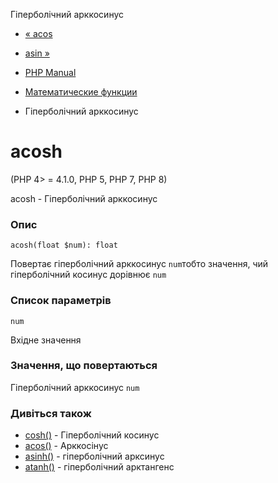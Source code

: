 Гіперболічний арккосинус

-   [« acos](function.acos.html)
    
-   [asin »](function.asin.html)
    
-   [PHP Manual](index.html)
    
-   [Математические функции](ref.math.html)
    
-   Гіперболічний арккосинус
    

# acosh

(PHP 4> = 4.1.0, PHP 5, PHP 7, PHP 8)

acosh - Гіперболічний арккосинус

### Опис

```methodsynopsis
acosh(float $num): float
```

Повертає гіперболічний арккосинус `num`тобто значення, чий гіперболічний косинус дорівнює `num`

### Список параметрів

`num`

Вхідне значення

### Значення, що повертаються

Гіперболічний арккосинус `num`

### Дивіться також

-   [cosh()](function.cosh.html) - Гіперболічний косинус
-   [acos()](function.acos.html) - Арккосінус
-   [asinh()](function.asinh.html) - гіперболічний арксинус
-   [atanh()](function.atanh.html) - гіперболічний арктангенс
